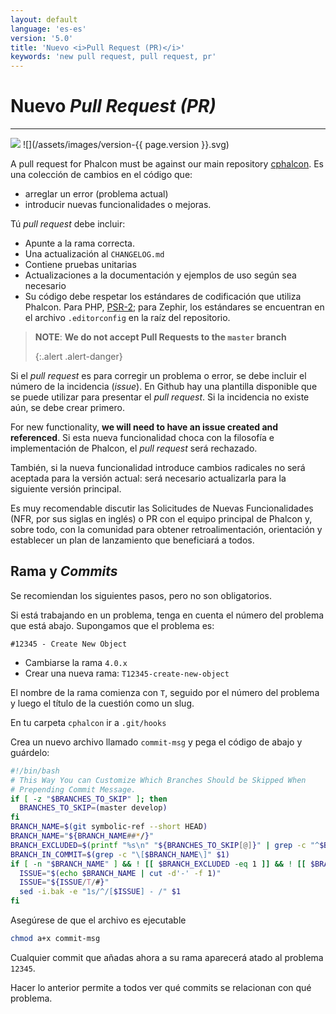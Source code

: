 ```yaml
---
layout: default
language: 'es-es'
version: '5.0'
title: 'Nuevo <i>Pull Request (PR)</i>'
keywords: 'new pull request, pull request, pr'
---
```


# Nuevo *Pull Request (PR)*
- - -
![](/assets/images/document-status-under-review-red.svg) ![](/assets/images/version-{{ page.version }}.svg)

A pull request for Phalcon must be against our main repository [cphalcon][]. Es una colección de cambios en el código que:

- arreglar un error (problema actual)
- introducir nuevas funcionalidades o mejoras.

Tú *pull request* debe incluir:

* Apunte a la rama correcta.
* Una actualización al `CHANGELOG.md`
* Contiene pruebas unitarias
* Actualizaciones a la documentación y ejemplos de uso según sea necesario
* Su código debe respetar los estándares de codificación que utiliza Phalcon. Para PHP, [PSR-2](https://www.php-fig.org/psr/); para Zephir, los estándares se encuentran en el archivo `.editorconfig` en la raíz del repositorio.

> **NOTE**: **We do not accept Pull Requests to the `master` branch** 
> 
> {:.alert .alert-danger}

Si el *pull request* es para corregir un problema o error, se debe incluir el número de la incidencia (*issue*). En Github hay una plantilla disponible que se puede utilizar para presentar el *pull request*. Si la incidencia no existe aún, se debe crear primero.

For new functionality, **we will need to have an issue created and referenced**. Si esta nueva funcionalidad choca con la filosofía e implementación de Phalcon, el *pull request* será rechazado.

También, si la nueva funcionalidad introduce cambios radicales no será aceptada para la versión actual: será necesario actualizarla para la siguiente versión principal.

Es muy recomendable discutir las Solicitudes de Nuevas Funcionalidades (NFR, por sus siglas en inglés) o PR con el equipo principal de Phalcon y, sobre todo, con la comunidad para obtener retroalimentación, orientación y establecer un plan de lanzamiento que beneficiará a todos.

## Rama y *Commits*
Se recomiendan los siguientes pasos, pero no son obligatorios.

Si está trabajando en un problema, tenga en cuenta el número del problema que está abajo. Supongamos que el problema es:

`#12345 - Create New Object`

- Cambiarse la rama `4.0.x`
- Crear una nueva rama: `T12345-create-new-object`

El nombre de la rama comienza con `T`, seguido por el número del problema y luego el título de la cuestión como un slug.

En tu carpeta `cphalcon` ir a `.git/hooks`

Crea un nuevo archivo llamado `commit-msg` y pega el código de abajo y guárdelo:

```bash
#!/bin/bash
# This Way You can Customize Which Branches Should be Skipped When
# Prepending Commit Message.
if [ -z "$BRANCHES_TO_SKIP" ]; then
  BRANCHES_TO_SKIP=(master develop)
fi
BRANCH_NAME=$(git symbolic-ref --short HEAD)
BRANCH_NAME="${BRANCH_NAME##*/}"
BRANCH_EXCLUDED=$(printf "%s\n" "${BRANCHES_TO_SKIP[@]}" | grep -c "^$BRANCH_NAME$")
BRANCH_IN_COMMIT=$(grep -c "\[$BRANCH_NAME\]" $1)
if [ -n "$BRANCH_NAME" ] && ! [[ $BRANCH_EXCLUDED -eq 1 ]] && ! [[ $BRANCH_IN_COMMIT -ge 1 ]]; then
  ISSUE="$(echo $BRANCH_NAME | cut -d'-' -f 1)"
  ISSUE="${ISSUE/T/#}"
  sed -i.bak -e "1s/^/[$ISSUE] - /" $1
fi
```

Asegúrese de que el archivo es ejecutable

```bash
chmod a+x commit-msg
```

Cualquier commit que añadas ahora a su rama aparecerá atado al problema `12345`.

Hacer lo anterior permite a todos ver qué commits se relacionan con qué problema.

[cphalcon]: https://github.com/phalcon/cphalcon

